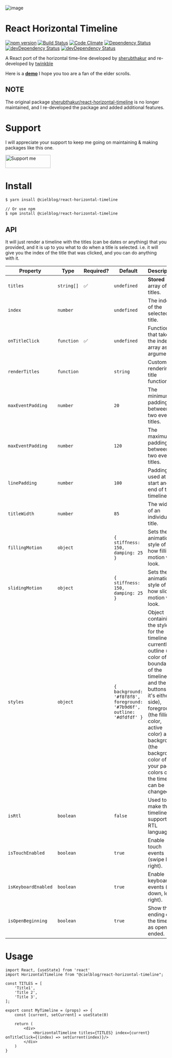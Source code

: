 ![image](https://twinkble.github.io/react-horizontal-timeline/logo.png)

# React Horizontal Timeline
[![npm version](https://badge.fury.io/js/react-horizontal-timeline.svg)](https://badge.fury.io/js/react-horizontal-timeline)
[![Build Status](https://travis-ci.org/twinkble/react-horizontal-timeline.svg?branch=master)](https://travis-ci.org/twinkble/react-horizontal-timeline)
[![Code Climate](https://codeclimate.com/github/twinkble/react-horizontal-timeline/badges/gpa.svg)](https://codeclimate.com/github/twinkble/react-horizontal-timeline)
[![Dependency Status](https://david-dm.org/twinkble/react-horizontal-timeline.svg)](https://david-dm.org/twinkble/react-horizontal-timeline)
[![devDependency Status](https://david-dm.org/twinkble/react-horizontal-timeline/dev-status.svg)](https://david-dm.org/twinkble/react-horizontal-timeline#info=devDependencies)
[![devDependency Status](https://david-dm.org/twinkble/react-horizontal-timeline/peer-status.svg)](https://david-dm.org/twinkble/react-horizontal-timeline#info=peerDependencies)

A React port of the horizontal time-line developed by [sherubthakur](https://github.com/sherubthakur/react-horizontal-timeline) and re-developed by [twinkble](https://github.com/twinkble)

Here is a **[demo](https://react-horizontal-timeline.herokuapp.com/)** I hope you too are a fan of the elder scrolls.

## NOTE
The original package [sherubthakur/react-horizontal-timeline](https://github.com/sherubthakur/react-horizontal-timeline) is no longer maintained, and I re-developed the package and added additional features.


# Support
I will appreciate your support to keep me going on maintaining & making packages like this one.

<a href="https://ko-fi.com/Z8Z16EGRS">
<img height="41" src="https://cdn.ko-fi.com/cdn/kofi3.png?v=3" title="Support me" width="141"/>
</a>

# Install

```bash
$ yarn insall @cielblog/react-horizontal-timeline

// Or use npm
$ npm install @cielblog/react-horizontal-timeline
```

## API

It will just render a timeline with the titles (can be dates or anything) that you provided, and it is up to you what to do when a title is selected. i.e. it will give you the index of the title that was clicked, and you can do anything with it.

| Property            | Type       | Required? | Default                                                                | Description                                                                                                                                                                                                                                                                               |
|---------------------|------------|-----------|------------------------------------------------------------------------|-------------------------------------------------------------------------------------------------------------------------------------------------------------------------------------------------------------------------------------------------------------------------------------------|
| `titles`            | `string[]` | ✅         | `undefined`                                                            | **Stored** array of titles.                                                                                                                                                                                                                                                               |
| `index`             | `number`   |           | `undefined`                                                            | The index of the selected title.                                                                                                                                                                                                                                                          |
| `onTitleClick`      | `function` | ✅         | `undefined`                                                            | Function that takes the index of array as argument.                                                                                                                                                                                                                                       |
| `renderTitles`      | `function` |           | `string`                                                               | Custom rendering title function.                                                                                                                                                                                                                                                          |
| `maxEventPadding`   | `number`   |           | `20`                                                                   | The minimum padding between two event titles.                                                                                                                                                                                                                                             |
| `maxEventPadding`   | `number`   |           | `120`                                                                  | The maximum padding between two event titles.                                                                                                                                                                                                                                             |
| `linePadding`       | `number`   |           | `100`                                                                  | Padding used at the start and end of the timeline,                                                                                                                                                                                                                                        |
| `titleWidth`        | `number`   |           | `85`                                                                   | The width of an individual title.                                                                                                                                                                                                                                                         |
| `fillingMotion`     | `object`   |           | `{ stiffness: 150, damping: 25 }`                                      | Sets the animation style of how filling motion will look.                                                                                                                                                                                                                                 |
| `slidingMotion`     | `object`   |           | `{ stiffness: 150, damping: 25 }`                                      | Sets the animation style of how sliding motion will look.                                                                                                                                                                                                                                 |
| `styles`            | `object`   |           | `{ background: '#f8f8f8', foreground: '#7b9d6f', outline: '#dfdfdf' }` | Object containing the styles for the timeline currently outline (the color of the boundaries of the timeline and the buttons on it's either side), foreground (the filling color, active color) and background (the background color of your page) colors of the timeline can be changed. |
| `isRtl`             | `boolean`  |           | `false`                                                                | Used to make the timeline support RTL languages.                                                                                                                                                                                                                                          |
| `isTouchEnabled`    | `boolean`  |           | `true`                                                                 | Enable touch events (swipe left, right).                                                                                                                                                                                                                                                  |
| `isKeyboardEnabled` | `boolean`  |           | `true`                                                                 | Enable keyboard events (up, down, left, right).                                                                                                                                                                                                                                           |
| `isOpenBeginning`   | `boolean`  |           | `true`                                                                 | Show the ending of the timeline as open ended.                                                                                                                                                                                                                                            |


# Usage

```tsx
import React, {useState} from 'react'
import HorizontalTimeline from "@cielblog/react-horizontal-timeline";

const TITLES = [
    'Title1',
    'Title 2',
    'Title 3',
];

export const MyTimeline = (props) => {
    const [current, setCurrent] = useState(0)
    
    return (
        <div>
            <HorizontalTimeline titles={TITLES} index={current} onTitleClick={(index) => setCurrent(index)}/>
        </div>
    )
}
```